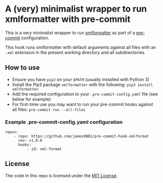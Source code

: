 # A (very) minimalist wrapper to run xmlformatter with pre-commit

This is a very minimalist wrapper to run [xmlformatter](https://pypi.org/project/xmlformatter/)
as part of a [pre-commit](http://pre-commit.com) configuration.

This hook runs xmlformatter with default arguments against
all files with an `.xml` extension in the present working directory
and all subdirectories.

## How to use

- Ensure you have `pip3` on your `$PATH` (usually installed with Python 3)
- Install the Pip3 package `xmlformatter` with the following: `pip3 install xmlformatter`
- Add the required configuration to your `.pre-commit-config.yaml` file (see below for example)
- For first-time use you may want to run your pre-commit hooks against all files: `pre-commit run --all-files`

### Example .pre-commit-config.yaml configuration
```
repos:
    - repo: https://github.com/james9001/pre-commit-hook-xmlformat
      rev: v1.0.0
      hooks:
          - id: xml-format
```

## License

The code in this repo is licensed under the [MIT License](LICENSE).